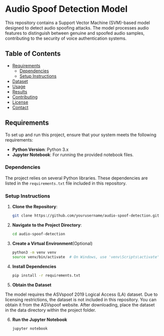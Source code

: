 # Audio Spoof Detection Model

This repository contains a Support Vector Machine (SVM)-based model designed to detect audio spoofing attacks. The model processes audio features to distinguish between genuine and spoofed audio samples, contributing to the security of voice authentication systems.

## Table of Contents

- [Requirements](#requirements)
  - [Dependencies](#dependencies)
  - [Setup Instructions](#setup-instructions)
- [Dataset](#dataset)
- [Usage](#usage)
- [Results](#results)
- [Contributing](#contributing)
- [License](#license)
- [Contact](#contact)

## Requirements

To set up and run this project, ensure that your system meets the following requirements:

- **Python Version**: Python 3.x
- **Jupyter Notebook**: For running the provided notebook files.

### Dependencies

The project relies on several Python libraries. These dependencies are listed in the `requirements.txt` file included in this repository.

### Setup Instructions

1. **Clone the Repository**:

   ```bash
   git clone https://github.com/yourusername/audio-spoof-detection.git
2. **Navigate to the Project Directory**:
    ```bash
    cd audio-spoof-detection
3. **Create a Virtual Environment**(Optional)
    ```bash
    python3 -m venv venv
    source venv/bin/activate  # On Windows, use 'venv\Scripts\activate'
4. **Install Dependencies**
    ```bash
    pip install -r requirements.txt

5. **Obtain the Dataset**

The model requires the ASVspoof 2019 Logical Access (LA) dataset. Due to licensing restrictions, the dataset is not included in this repository. You can obtain it from the ASVspoof website. After downloading, place the dataset in the data directory within the project folder.

6. **Run the Jupyter Notebook**
    ```bash
    jupyter notebook




